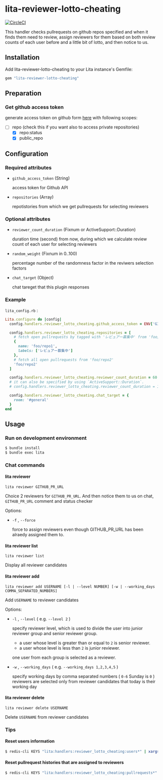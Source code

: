 # lita-reviewer-lotto-cheating

[![CircleCI](https://circleci.com/gh/ClinicalPlatform/lita-reviewer-lotto-cheating.svg?style=svg)](https://circleci.com/gh/ClinicalPlatform/lita-reviewer-lotto-cheating)

This handler checks pullrequests on github repos specified and when it finds them need to review, assign reviewers for them based on both review counts of each user before and a little bit of lotto, and then notice to us.

## Installation

Add lita-reviewer-lotto-cheating to your Lita instance's Gemfile:

``` ruby
gem "lita-reviewer-lotto-cheating"
```

## Preparation

### Get github access token

generate access token on github form [here](https://github.com/settings/tokens/new) with following scopes:

- [ ] repo (check this if you want also to access private repositories)
  - [x] repo:status
  - [x] public_repo

## Configuration

### Required attributes

* `github_access_token` (String)

   access token for Github API

* `repositories` (Array)

   repotistories from which we get pullrequests for selecting reviewers

### Optional attributes

* `reviewer_count_duration` (Fixnum or ActiveSupport::Duration)

   duration time (second) from now, during which we calculate review count
   of each user for selecting reviewers

* `random_weight` (Fixnum in 0..100)

   percentage number of the randomness factor in the reviwers selection factors

* `chat_target` (Object)

   chat tareget that this plugin responses

### Example

`lita_config.rb` :

```ruby
Lita.configure do |config|
  config.handlers.reviewer_lotto_cheating.github_access_token = ENV['GITHUB_ACCESS_TOKEN']

  config.handlers.reviewer_lotto_cheating.repositories = [
    # fetch open pullrequests by tagged with 'レビュアー募集中' from 'foo/repo1'
    {
      name: 'foo/repo1',
      labels: ['レビュアー募集中']
    },
    # fetch all open pullrequests from 'foo/repo2'
    'foo/repo2'
  ]

  config.handlers.reviewer_lotto_cheating.reviewer_count_duration = 60 * 60 * 24
  # it can also be specified by using `ActiveSupport::Duration`.
  # config.handlers.reviewer_lotto_cheating.reviewer_count_duration = 1.month

  config.handlers.reviewer_lotto_cheating.chat_target = {
    room: '#general'
  }
end
```

## Usage

### Run on development environment
```sh
$ bundle install
$ bundle exec lita
```

### Chat commands

#### lita reviewer

    lita reviewer GITHUB_PR_URL

Choice 2 reviewers for `GITHUB_PR_URL`.
And then notice them to us on chat, `GITHUB_PR_URL` comment and status checker

Options:

- `-f` , `--force`

  force to assign reviewers even though GITHUB_PR_URL has been alraedy assigned them to.

#### lita reviewer list

    lita reviewer list

Display all reviewer candidates

#### lita reviewer add

    lita reviewer add USERNAME [-l | --level NUMBER] [-w | --working_days COMMA_SEPARATED_NUMBERS]

Add `USERNAME` to reviewer candidates

Options:

- `-l` , `--level` ( e.g. `--level 2` )

  specify reviewer level, which is used to divide the user into junior reviewer group and senior reviewer group.

  - a user whose level is greater than or equal to `2` is senior reviewer.
  - a user whose level is less than `2` is junior reviewer.

  one user from each group is selected as a reviewer.

- `-w` , `--working_days` ( e.g. `--working_days 1,2,3,4,5` )

  specify working days by comma separated numbers ( `0-6` Sunday is `0` )
  reviewers are selected only from reviewer candidates that today is their working day

#### lita reviewer delete

    lita reviewer delete USERNAME

Delete `USERNAME` from reviewer candidates

### Tips

#### Reset users information

```sh
$ redis-cli KEYS "lita:handlers:reviewer_lotto_cheating:users*" | xargs redis-cli DEL
```

#### Reset pullrequest histories that are assigned to reviewers

```sh
$ redis-cli KEYS "lita:handlers:reviewer_lotto_cheating:pullrequests*" | xargs redis-cli DEL
```
